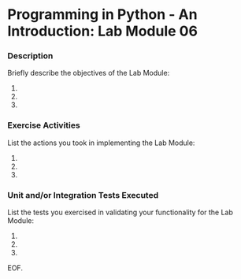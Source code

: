 # Programming in Python - An Introduction: Lab Module 06

### Description

Briefly describe the objectives of the Lab Module:

1) 

2) 

3) 


### Exercise Activities

List the actions you took in implementing the Lab Module:

1) 

2) 

3) 


### Unit and/or Integration Tests Executed

List the tests you exercised in validating your functionality for the Lab Module:

1) 

2) 

3) 

EOF.
